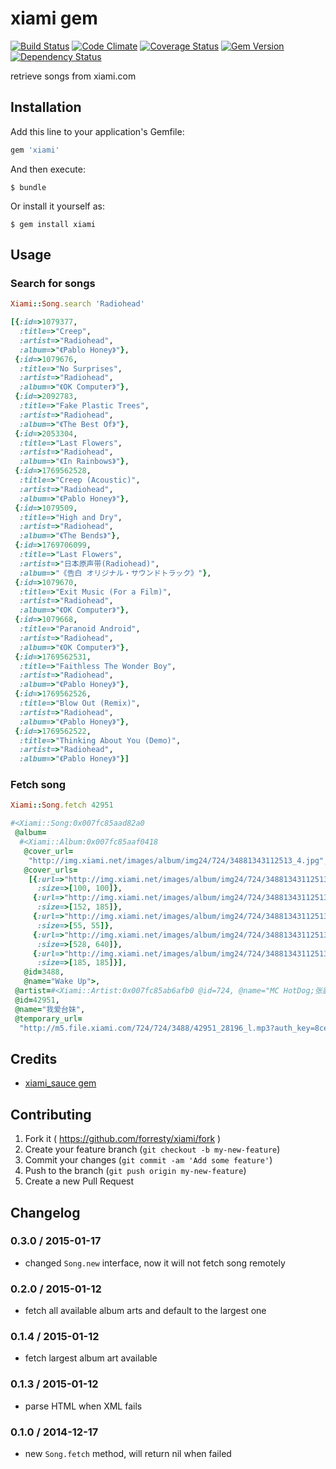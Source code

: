 # xiami gem

[![Build Status](https://travis-ci.org/forresty/xiami.svg)](https://travis-ci.org/forresty/xiami)
[![Code Climate](https://codeclimate.com/github/forresty/xiami/badges/gpa.svg)](https://codeclimate.com/github/forresty/xiami)
[![Coverage Status](https://coveralls.io/repos/forresty/xiami/badge.png)](https://coveralls.io/r/forresty/xiami)
[![Gem Version](https://badge.fury.io/rb/xiami.svg)](http://badge.fury.io/rb/xiami)
[![Dependency Status](https://www.versioneye.com/user/projects/5471d5e19dcf6df5ea000ee9/badge.svg?style=flat)](https://www.versioneye.com/user/projects/5471d5e19dcf6df5ea000ee9)

retrieve songs from xiami.com

## Installation

Add this line to your application's Gemfile:

```ruby
gem 'xiami'
```

And then execute:

    $ bundle

Or install it yourself as:

    $ gem install xiami


## Usage

### Search for songs

```ruby
Xiami::Song.search 'Radiohead'

[{:id=>1079377,
  :title=>"Creep",
  :artist=>"Radiohead",
  :album=>"《Pablo Honey》"},
 {:id=>1079676,
  :title=>"No Surprises",
  :artist=>"Radiohead",
  :album=>"《OK Computer》"},
 {:id=>2092783,
  :title=>"Fake Plastic Trees",
  :artist=>"Radiohead",
  :album=>"《The Best Of》"},
 {:id=>2053304,
  :title=>"Last Flowers",
  :artist=>"Radiohead",
  :album=>"《In Rainbows》"},
 {:id=>1769562528,
  :title=>"Creep (Acoustic)",
  :artist=>"Radiohead",
  :album=>"《Pablo Honey》"},
 {:id=>1079509,
  :title=>"High and Dry",
  :artist=>"Radiohead",
  :album=>"《The Bends》"},
 {:id=>1769706099,
  :title=>"Last Flowers",
  :artist=>"日本原声带(Radiohead)",
  :album=>"《告白 オリジナル・サウンドトラック》"},
 {:id=>1079670,
  :title=>"Exit Music (For a Film)",
  :artist=>"Radiohead",
  :album=>"《OK Computer》"},
 {:id=>1079668,
  :title=>"Paranoid Android",
  :artist=>"Radiohead",
  :album=>"《OK Computer》"},
 {:id=>1769562531,
  :title=>"Faithless The Wonder Boy",
  :artist=>"Radiohead",
  :album=>"《Pablo Honey》"},
 {:id=>1769562526,
  :title=>"Blow Out (Remix)",
  :artist=>"Radiohead",
  :album=>"《Pablo Honey》"},
 {:id=>1769562522,
  :title=>"Thinking About You (Demo)",
  :artist=>"Radiohead",
  :album=>"《Pablo Honey》"}]
```

### Fetch song

```ruby
Xiami::Song.fetch 42951

#<Xiami::Song:0x007fc85aad82a0
 @album=
  #<Xiami::Album:0x007fc85aaf0418
   @cover_url=
    "http://img.xiami.net/images/album/img24/724/34881343112513_4.jpg",
   @cover_urls=
    [{:url=>"http://img.xiami.net/images/album/img24/724/34881343112513_1.jpg",
      :size=>[100, 100]},
     {:url=>"http://img.xiami.net/images/album/img24/724/34881343112513_2.jpg",
      :size=>[152, 185]},
     {:url=>"http://img.xiami.net/images/album/img24/724/34881343112513_3.jpg",
      :size=>[55, 55]},
     {:url=>"http://img.xiami.net/images/album/img24/724/34881343112513_4.jpg",
      :size=>[528, 640]},
     {:url=>"http://img.xiami.net/images/album/img24/724/34881343112513_5.jpg",
      :size=>[185, 185]}],
   @id=3488,
   @name="Wake Up">,
 @artist=#<Xiami::Artist:0x007fc85ab6afb0 @id=724, @name="MC HotDog;张震岳">,
 @id=42951,
 @name="我爱台妹",
 @temporary_url=
  "http://m5.file.xiami.com/724/724/3488/42951_28196_l.mp3?auth_key=8ce0466ab660aa7d2f35d914f8cdfc67-1421193600-0-null">
```

## Credits

- [xiami_sauce gem](https://github.com/ranmocy/xiami_sauce)

## Contributing

1. Fork it ( https://github.com/forresty/xiami/fork )
2. Create your feature branch (`git checkout -b my-new-feature`)
3. Commit your changes (`git commit -am 'Add some feature'`)
4. Push to the branch (`git push origin my-new-feature`)
5. Create a new Pull Request

## Changelog

### 0.3.0 / 2015-01-17

- changed `Song.new` interface, now it will not fetch song remotely

### 0.2.0 / 2015-01-12

- fetch all available album arts and default to the largest one

### 0.1.4 / 2015-01-12

- fetch largest album art available

### 0.1.3 / 2015-01-12

- parse HTML when XML fails

### 0.1.0 / 2014-12-17

- new `Song.fetch` method, will return nil when failed
